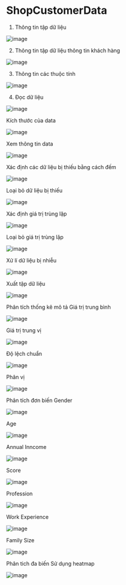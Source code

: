 # ShopCustomerData
1. Thông tin tập dữ liệu

![image](https://user-images.githubusercontent.com/102376732/232021028-e9a2fafb-1151-49a6-b111-7ae862b36689.png)

2. Thông tin tập dữ liệu thông tin khách hàng

![image](https://user-images.githubusercontent.com/102376732/232021423-f7fac4df-0b4e-41bc-a09e-0addf2b8dbab.png)

3. Thông tin các thuộc tính

![image](https://user-images.githubusercontent.com/102376732/232021485-62a1e9ab-19de-4ca0-b55e-baebf909f763.png)

4. Đọc dữ liệu

![image](https://user-images.githubusercontent.com/102376732/232021728-13638f7a-0042-4ac1-b365-0ea10b978f65.png)

Kích thước của data

![image](https://user-images.githubusercontent.com/102376732/232021849-c09a6ec9-1bba-49c5-93fe-ef1d35e08638.png)

Xem thông tin data

![image](https://user-images.githubusercontent.com/102376732/232021934-03c65927-2959-4979-8f30-c6a05a1a5ca2.png)

Xác định các dữ liệu bị thiếu bằng cách đếm

![image](https://user-images.githubusercontent.com/102376732/232022059-ea3d8f3c-858f-438c-918c-9cb7ce1e71b3.png)

Loại bỏ dữ liệu bị thiếu

![image](https://user-images.githubusercontent.com/102376732/232022129-4f70b2f7-a786-4d8d-b868-7bb780024fb0.png)

Xác định giá trị trùng lặp

![image](https://user-images.githubusercontent.com/102376732/232022273-3b4a8caf-9642-40ea-914e-d613a86911e2.png)

Loại bỏ giá trị trùng lặp

![image](https://user-images.githubusercontent.com/102376732/232022418-f93f6d99-d886-44e2-a765-94c5b6d33cdb.png)

Xử lí dữ liệu bị nhiễu

![image](https://user-images.githubusercontent.com/102376732/232022578-570c907e-1cd8-40dd-8662-2ae3b2e0e59d.png)

Xuất tập dữ liệu

![image](https://user-images.githubusercontent.com/102376732/232023032-46dcb953-ceed-40d8-8e01-b064b173ddde.png)

Phân tích thống kê mô tả
Giá trị trung bình

![image](https://user-images.githubusercontent.com/102376732/232023371-ccae0c14-124a-4c39-b1f7-c41acf1ba37e.png)

Giá trị trung vị

![image](https://user-images.githubusercontent.com/102376732/232023479-2c2ef6f8-deb4-4ee9-a88d-6d8fd9b0cf8e.png)

Độ lệch chuẩn

![image](https://user-images.githubusercontent.com/102376732/232023544-9c48265f-65ea-4587-8b4f-c7442baecb1f.png)

Phân vị

![image](https://user-images.githubusercontent.com/102376732/232023598-f93cfa45-46ef-4bf8-82ac-425c4ca2ee86.png)

Phân tích đơn biến
Gender

![image](https://user-images.githubusercontent.com/102376732/232023955-e7ab5a74-9698-47ff-9f4e-b5a0238d800f.png)

Age

![image](https://user-images.githubusercontent.com/102376732/232024121-e3ea5807-0c2d-48c6-991f-53ee305c9267.png)

Annual Inncome

![image](https://user-images.githubusercontent.com/102376732/232024201-63a51bc1-1587-40e3-87d7-adea4eaa7389.png)


Score

![image](https://user-images.githubusercontent.com/102376732/232024251-46fe96bd-ef5f-4038-87fa-4583e450a9df.png)

Profession

![image](https://user-images.githubusercontent.com/102376732/232024386-3d914f18-3945-4314-ae28-a278f047b32f.png)

Work Experience

![image](https://user-images.githubusercontent.com/102376732/232024441-03c68a11-31d2-438f-8e09-95986616dd2b.png)

Family Size

![image](https://user-images.githubusercontent.com/102376732/232024509-13d2354f-77b4-4310-b679-797ef44142c4.png)

Phân tich đa biến
Sử dụng heatmap

![image](https://user-images.githubusercontent.com/102376732/232024660-9604b581-a95f-4aa2-837a-86cfad5532de.png)
